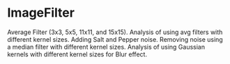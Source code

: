 # ImageFilter
Average Filter (3x3, 5x5, 11x11, and 15x15). Analysis of using avg filters with different kernel sizes. Adding Salt and Pepper noise. Removing noise using a median filter with different kernel sizes. Analysis of using Gaussian kernels with different kernel sizes for Blur effect.
